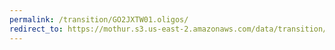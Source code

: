 ```yaml
---
permalink: /transition/GO2JXTW01.oligos/
redirect_to: https://mothur.s3.us-east-2.amazonaws.com/data/transition/GO2JXTW01.oligos
---
```


